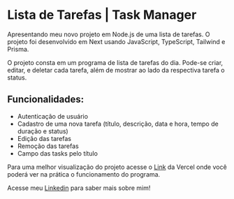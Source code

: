 # Lista de Tarefas | Task Manager

Apresentando meu novo projeto em Node.js de uma lista de tarefas.
O projeto foi desenvolvido em Next usando JavaScript, TypeScript, Tailwind e Prisma.

O projeto consta em um programa de lista de tarefas do dia. Pode-se criar, editar, e deletar cada tarefa, além de mostrar ao lado da respectiva tarefa o status.

## Funcionalidades:
- Autenticação de usuário
- Cadastro de uma nova tarefa (título, descrição, data e hora, tempo de duração e status)
- Edição das tarefas
- Remoção das tarefas
- Campo das tasks pelo título

Para uma melhor visualização do projeto acesse o [Link](https://tasks-next-ten.vercel.app/) da Vercel onde você poderá ver na prática o funcionamento do programa.

Acesse meu [Linkedin](https://www.linkedin.com/in/douglas-costa-beber-scherer-8ab146242/) para saber mais sobre mim!
